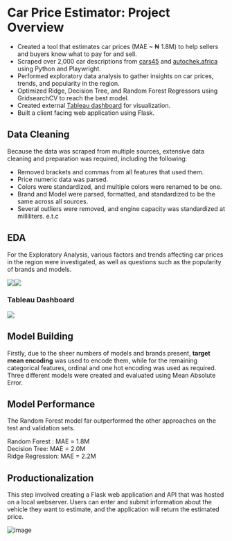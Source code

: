 # Car Price Estimator: Project Overview

  - Created a tool that estimates car prices (MAE ~ ₦ 1.8M) to help sellers and buyers know what to pay for and sell.
  - Scraped over 2,000 car descriptions from [cars45](https://www.cars45.com/) and [autochek.africa](https://autochek.africa/ng/cars-for-sale) using Python and Playwright.
  - Performed exploratory data analysis to gather insights on car prices, trends, and popularity in the region.
  - Optimized Ridge, Decision Tree, and Random Forest Regressors using GridsearchCV to reach the best model.
  - Created external [Tableau dashboard](https://public.tableau.com/views/CarPriceDeterminantDashboard/Dashboard1?:language=en-US&:display_count=n&:origin=viz_share_link) for visualization.
  - Built a client facing web application using Flask.


 ## Data Cleaning
Because the data was scraped from multiple sources, extensive data cleaning and preparation was required, including the following:

 - Removed brackets and commas from all features that used them.
 - Price numeric data was parsed.
 - Colors were standardized, and multiple colors were renamed to be one.
 - Brand and Model were parsed, formatted, and standardized to be the same across all sources.
 - Several outliers were removed, and engine capacity was standardized at milliliters. e.t.c
  
## EDA 

For the Exploratory Analysis, various factors and trends affecting car prices in the region were investigated, as well as questions such as the popularity of brands and models. 


<div style='display:flex;'>
<img src="https://user-images.githubusercontent.com/57121852/213569749-1485cf09-d250-4dcc-8eff-6ede1418aa4b.png">
<img src="https://user-images.githubusercontent.com/57121852/213570571-0afc261a-d7d1-4184-92fe-4366a37aa98c.png" >
</div>

### Tableau Dashboard
<img src="https://user-images.githubusercontent.com/57121852/213936600-c760ea7f-321c-4254-a88d-1ecc208e90e5.png" >

##  Model Building
  Firstly, due to the sheer numbers of models and brands present, **target mean encoding** was used to encode them, while for the remaining categorical features, ordinal and one hot encoding was used as required.  
  Three different models were created and evaluated using Mean Absolute Error.

## Model Performance

The Random Forest model far outperformed the other approaches on the test and validation sets.

Random Forest : MAE = 1.8M  
Decision Tree: MAE =  2.0M  
Ridge Regression: MAE = 2.2M  
  
 ## Productionalization
This step involved creating a Flask web application and API that was hosted on a local webserver. Users can enter and submit information about the vehicle they want to estimate, and the application will return the estimated price.


![image](https://user-images.githubusercontent.com/57121852/213565832-915b6d87-0084-4135-864d-546e8035691c.png)
